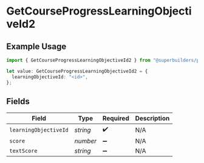 # GetCourseProgressLearningObjectiveId2

## Example Usage

```typescript
import { GetCourseProgressLearningObjectiveId2 } from "@superbuilders/powerpath/models/operations";

let value: GetCourseProgressLearningObjectiveId2 = {
  learningObjectiveId: "<id>",
};
```

## Fields

| Field                 | Type                  | Required              | Description           |
| --------------------- | --------------------- | --------------------- | --------------------- |
| `learningObjectiveId` | *string*              | :heavy_check_mark:    | N/A                   |
| `score`               | *number*              | :heavy_minus_sign:    | N/A                   |
| `textScore`           | *string*              | :heavy_minus_sign:    | N/A                   |